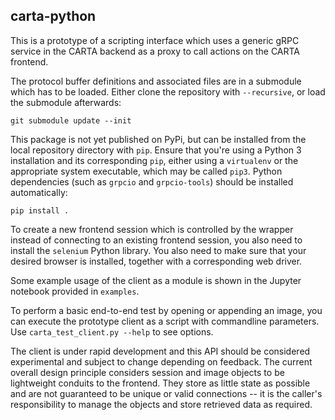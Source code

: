 carta-python
------------

This is a prototype of a scripting interface which uses a generic gRPC service in the CARTA backend as a proxy to call actions on the CARTA frontend.

The protocol buffer definitions and associated files are in a submodule which has to be loaded. Either clone the repository with `--recursive`, or load the submodule afterwards:

    git submodule update --init

This package is not yet published on PyPi, but can be installed from the local repository directory with `pip`. Ensure that you're using a Python 3 installation and its corresponding `pip`, either using a `virtualenv` or the appropriate system executable, which may be called `pip3`. Python dependencies (such as `grpcio` and `grpcio-tools`) should be installed automatically:

    pip install .

To create a new frontend session which is controlled by the wrapper instead of connecting to an existing frontend session, you also need to install the `selenium` Python library. You also need to make sure that your desired browser is installed, together with a corresponding web driver.

Some example usage of the client as a module is shown in the Jupyter notebook provided in `examples`.

To perform a basic end-to-end test by opening or appending an image, you can execute the prototype client as a script with commandline parameters. Use `carta_test_client.py --help` to see options.

The client is under rapid development and this API should be considered experimental and subject to change depending on feedback. The current overall design principle considers session and image objects to be lightweight conduits to the frontend. They store as little state as possible and are not guaranteed to be unique or valid connections -- it is the caller's responsibility to manage the objects and store retrieved data as required.
